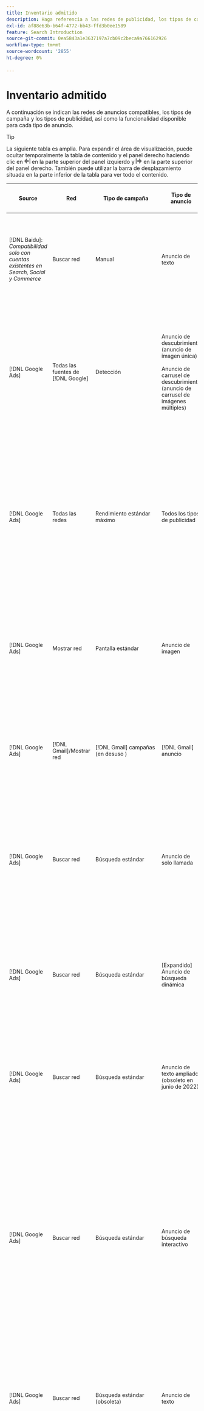```yaml
---
title: Inventario admitido
description: Haga referencia a las redes de publicidad, los tipos de campaña y los tipos de publicidad admitidos.
exl-id: af88e63b-b64f-4772-bb43-ffd3b0ee1589
feature: Search Introduction
source-git-commit: 0ea5843a1e3637197a7cb09c2beca9a766162926
workflow-type: tm+mt
source-wordcount: '2855'
ht-degree: 0%

---
```


# Inventario admitido

A continuación se indican las redes de anuncios compatibles, los tipos de campaña y los tipos de publicidad, así como la funcionalidad disponible para cada tipo de anuncio.

>[!TIP]
>
>La siguiente tabla es amplia. Para expandir el área de visualización, puede ocultar temporalmente la tabla de contenido y el panel derecho haciendo clic en ![Ocultar panel izquierdo](/help/dsp/assets/hide-left-pane.png "Ocultar panel izquierdo") en la parte superior del panel izquierdo y ![Ocultar panel derecho](/help/dsp/assets/hide-right-pane.png "Ocultar panel derecho") en la parte superior del panel derecho. También puede utilizar la barra de desplazamiento situada en la parte inferior de la tabla para ver todo el contenido.

| Source | Red | Tipo de campaña | Tipo de anuncio | Sincronizar y ver | Crear/editar | Seguimiento[^1] | Optimización | Informe[^2] | Soporte técnico de Adobe Analytics[^3] |
|----|----|----|----|----|----|----|----|----|----|
| [!DNL Baidu]: *Compatibilidad solo con cuentas existentes en Search, Social y Commerce* | Buscar red | Manual | Anuncio de texto | Sincronización automática mediante API | Crear/editar con [vistas de administración de campañas](/help/search-social-commerce/campaign-management/campaigns/campaign-management-options.md) y [hojas de edición por lotes](/help/search-social-commerce/campaign-management/bulksheets/bulksheet-about.md) | Sí | Campañas solo con estrategia de oferta de CPC manual | Datos de nivel de anuncio | Datos de Analytics para buscar, medios sociales y Commerce<br><br>Datos de nivel de anuncio de Search, Social y Commerce a Analytics |
| [!DNL Google Ads] | Todas las fuentes de [!DNL Google] | Detección | Anuncio de descubrimiento (anuncio de imagen única)<br><br>Anuncio de carrusel de descubrimiento (anuncio de carrusel de imágenes múltiples) | Sincronización automática mediante API | No hay opciones de creación/edición | Sí | En portafolios híbridos solamente se establecen <br><br>los objetivos de ofertas y de estrategia de oferta en el nivel de campaña, junto con los presupuestos de campaña, según corresponda para el tipo de optimización. | Datos de nivel de anuncio | Datos de nivel de anuncio en Search, Social y Commerce [con el código de seguimiento de ID de AMO actualizado](/help/integrations/analytics/ids.md#amo-id-formats)[^4]<br><br>Datos de nivel de anuncio de Search, Social y Commerce a Analytics |
| [!DNL Google Ads] | Todas las redes | Rendimiento estándar máximo | Todos los tipos de publicidad | Sincronización automática mediante API | Cree o edite recursos de campañas y cárguelos dentro de la configuración de campañas en [!UICONTROL Campaigns] > [!UICONTROL Campaigns]<br><br>Solo está disponible la configuración necesaria. Para ver la configuración opcional y enumerar grupos, inicie sesión en el editor de [!DNL [!DNL Google Ads] Ads]. | Sí | En portafolios híbridos, solo se establecen <br><br>objetivos de estrategia de oferta en el nivel de campaña, junto con los presupuestos de campaña. | Datos de nivel de campaña<br><br>Los datos de los grupos de anuncios no están disponibles y la red de anuncios no proporciona datos de nivel de anuncios. | Datos de Analytics a los datos de Search, Social y Commerce<br><br>Datos de campaña de Search, Social y Commerce a Analytics. Requiere el [código de seguimiento de ID de AMO](/help/integrations/analytics/ids.md#amo-id-formats) actualizado. |
| [!DNL Google Ads] | Mostrar red | Pantalla estándar | Anuncio de imagen | Sincronización automática mediante API | Editar la dirección URL y el estado solo mediante [hojas de edición masiva](/help/search-social-commerce/campaign-management/bulksheets/bulksheet-about.md) | Sí, cuando agrega manualmente etiquetas de rastreo de clics a plantillas de seguimiento dentro de la red de publicidad | — | Datos de nivel de anuncio, pero sin datos de visualización | Datos de Analytics a Search, Social y Commerce<br><br>Datos de nivel de anuncio de Search, Social y Commerce a Analytics, pero sin datos de visualización |
| [!DNL Google Ads] | [!DNL Gmail]/Mostrar red | [!DNL Gmail] campañas (en desuso ) | [!DNL Gmail] anuncio | Sin sincronización | No hay opciones de creación/edición | — | — | Solo datos heredados de nivel de campaña | Datos de Analytics heredados a Search, Social y Commerce<br><br>Datos de nivel de campaña heredados de Search, Social y Commerce a Analytics |
| [!DNL Google Ads] | Buscar red | Búsqueda estándar | Anuncio de solo llamada | Sincronización automática mediante API | Crear/editar con [vistas de administración de campañas](/help/search-social-commerce/campaign-management/campaigns/campaign-management-options.md) | Sí, mediante el sufijo de página de aterrizaje de nivel de cuenta y la plantilla de seguimiento, o bien agregándolos manualmente al nivel de anuncio en el Administrador de [!DNL [!DNL Google Ads] anuncios] | — | Solo impresiones y clics a nivel de grupo de anuncios desde la red de publicidad; sin ingresos | — |
| [!DNL Google Ads] | Buscar red | Búsqueda estándar | \[Expandido\] Anuncio de búsqueda dinámica | Sincronización automática mediante API | Crear/editar con [vistas de administración de campañas](/help/search-social-commerce/campaign-management/campaigns/campaign-management-options.md) y [hojas de edición por lotes](/help/search-social-commerce/campaign-management/bulksheets/bulksheet-about.md) | Sí | Sí<br><br>Para grupos de anuncios cuando la campaña especifica un dominio de sitio web; de lo contrario, para destinos de búsqueda dinámica. | Datos de nivel de campaña y de grupo de anuncios<br><br>La red de anuncios no proporciona datos de nivel de anuncios. | Datos de Analytics para buscar, medios sociales y Commerce<br><br>Datos de nivel de campaña y de grupo de publicidad de Buscar, medios sociales y Commerce a Analytics |
| [!DNL Google Ads] | Buscar red | Búsqueda estándar | Anuncio de texto ampliado (obsoleto en junio de 2022) | Sincronización automática mediante API | Eliminación solo mediante [vistas de administración de campañas](/help/search-social-commerce/campaign-management/campaigns/campaign-management-options.md), [hojas de edición por lotes](/help/search-social-commerce/campaign-management/bulksheets/bulksheet-about.md) y [fuentes de administración de inventario](/help/search-social-commerce/campaign-management/inventory-feeds/inventory-feeds-about.md) | Sí | — | Datos de nivel de anuncio | Datos de Analytics para buscar, medios sociales y Commerce<br><br>Datos de nivel de anuncio de Search, Social y Commerce a Analytics |
| [!DNL Google Ads] | Buscar red | Búsqueda estándar | Anuncio de búsqueda interactivo | Sincronización automática mediante API | Crear/editar con [vistas de administración de campañas](/help/search-social-commerce/campaign-management/campaigns/campaign-management-options.md), [hojas de edición por lotes](/help/search-social-commerce/campaign-management/bulksheets/bulksheet-about.md) y [fuentes de administración de inventario](/help/search-social-commerce/campaign-management/inventory-feeds/inventory-feeds-about.md) | Sí | Sí | Datos de nivel de anuncio para todos los elementos de anuncio disponibles<br><br><b>Nota:</b> Los anuncios de [!DNL [!DNL Google Ads]] no proporcionan datos fuera de sus editores nativos sobre las combinaciones de texto que se mostraron como anuncios. Para obtener más información sobre cómo generar informes para cada combinación de texto, consulte la documentación de [[!DNL [!DNL Google Ads] Anuncios]](https://support.google.com/google-ads/answer/7684791). | Datos de Analytics para buscar, medios sociales y Commerce<br><br>Datos de nivel de anuncio de Search, Social y Commerce a Analytics |
| [!DNL Google Ads] | Buscar red | Búsqueda estándar (obsoleta) | Anuncio de texto | Sincronización automática mediante API | El estado cambia a anuncios existentes solamente usando [hojas de edición por lotes](/help/search-social-commerce/campaign-management/bulksheets/bulksheet-about.md) | Sí | Sí | Datos de nivel de anuncio | Datos de Analytics para buscar, medios sociales y Commerce<br><br>Datos de nivel de anuncio de Search, Social y Commerce a Analytics |
| [!DNL Google Ads] | Buscar red | Búsqueda estándar | <i>Extensión de anuncio:</i><br><br>Vínculo de sitio (nivel de cuenta, campaña y grupo de anuncios) | Sincronización automática mediante API | Crear/editar con [vistas de administración de campañas](/help/search-social-commerce/campaign-management/campaigns/campaign-management-options.md) y [hojas de edición por lotes](/help/search-social-commerce/campaign-management/bulksheets/bulksheet-about.md) | —<br><br>Los vínculos de sitio tienen un campo &quot;Plantilla de seguimiento&quot;, pero Search, Social y Commerce asignan los clics y las conversiones resultantes a la palabra clave asociada, no al vínculo de sitio individual. | — Buscar, Social y Commerce no optimizan el vínculo a sitios. En su lugar, se optimiza según la palabra clave asociada con el anuncio en el que se incluye el vínculo de sitio. | —<br><br>Hay disponibles datos para la palabra clave asociada. En [!DNL Google Ads], puede ver datos de rendimiento de nivel de vínculo de sitio en la ficha [!DNL Campaigns] > pestaña [!DNL Ad Extensions].<br><br>Para ver qué conversiones individuales resultaron de un clic en un vínculo a un sitio, genere un [Informe de transacciones](/help/search-social-commerce/reports/management/basic-advanced/transaction-report.md). El valor de columna [!UICONTROL Link Type] para un vínculo de sitio es <code>sl:&lt;Texto del vínculo de sitio></code>, como sl:Consulte Ofertas actuales. | Datos solo para la palabra clave asociada de Search, Social y Commerce a Analytics |
| [!DNL Google Ads] | Buscar red | Búsqueda estándar | <i>Otras extensiones de anuncio:</i><br><br>Extensión de llamada<br><br>Extensión de ubicación<br><br>Extensión de teléfono | Sincronización automática mediante API | Administre extensiones de llamadas y teléfonos con [vistas de administración de campañas](/help/search-social-commerce/campaign-management/campaigns/campaign-management-options.md).<br><br>Las extensiones de ubicación no están disponibles; las asociaciones de extensión de ubicación existentes se sincronizan, pero solo se pueden eliminar. | —<br><br>Los vínculos de sitio tienen un campo &quot;Plantilla de seguimiento&quot;, pero Search, Social y Commerce asignan los clics y las conversiones resultantes a la palabra clave asociada, no al vínculo de sitio individual.<br><br>Los otros tipos de extensiones de anuncio no tienen una dirección URL que rastrear y Search, Social y Commerce no pueden asignarles datos de conversión. | — | —<br><br>[!DNL Google Ads] asigna los clics en una extensión de anuncio a la palabra clave asociada con el anuncio en el que se incluye la extensión.<br><br>No hay datos de costos o clics en el nivel de extensión disponibles en Search, Social y Commerce. En [!DNL Google Ads], puede ver los datos de costos y clics en el nivel de extensión en la ficha [!DNL Campaigns] > [!DNL Ad Extensions].<br><br>Para ver qué conversiones individuales resultaron de un clic en un vínculo de sitio, genere un [Informe de transacciones](/help/search-social-commerce/reports/management/basic-advanced/transaction-report.md). La columna [!UICONTROL Link Type] de un vínculo de sitio es <code>sl:&lt;Texto del vínculo de sitio></code>, como sl:Consulte Ofertas actuales. | Datos solo para la palabra clave asociada de Search, Social y Commerce a Analytics |
| [!DNL Google Ads] | Red de compras | Compras estándar | Anuncio de compra de productos (tipo creativo &quot;Producto&quot;) | Sincronización automática mediante API | La copia de anuncio se genera automáticamente para los grupos de productos en el grupo de anuncios. Editar el estado del anuncio solo mediante [hojas de edición masiva](/help/search-social-commerce/campaign-management/bulksheets/bulksheet-about.md) y [fuentes de administración de inventario](/help/search-social-commerce/campaign-management/inventory-feeds/inventory-feeds-about.md)<br><br>Puede crear las campañas principales, los grupos de anuncios y los grupos de productos, y editar solo su estado mediante [vistas de administración de campañas](/help/search-social-commerce/campaign-management/campaigns/campaign-management-options.md), [hojas de edición masiva](/help/search-social-commerce/campaign-management/bulksheets/bulksheet-about.md) y [fuentes de administración de inventario](/help/search-social-commerce/campaign-management/inventory-feeds/inventory-feeds-about.md). | Sí, cuando agrega manualmente etiquetas de rastreo de clics a plantillas de seguimiento dentro de la red de publicidad | Sí | Los datos de nivel de campaña, grupo de anuncios y grupo de productos [!DNL Google Ads] no proporcionan datos de rendimiento de nivel de anuncios para las campañas de compras. | Datos de Analytics para los datos de nivel de búsqueda, social y de Commerce <br><br>Campaign-, grupo de anuncios y grupo de productos desde Search, Social y Commerce hasta Analytics |
| [!DNL Google Ads] | [!DNL YouTube] | Vídeo | Anuncio de vídeo | La sincronización mediante API requiere [adhesión](/help/search-social-commerce/tools/sync-inventory.md)<br><br>Solo detalles básicos de anuncios, sin miniaturas | No hay opciones de creación/edición | Sí, cuando agrega manualmente etiquetas de rastreo de clics a plantillas de seguimiento dentro de la red de publicidad | Campañas con la estrategia de oferta [!UICONTROL Maximize Conversions] solamente en portafolios híbridos<br><br>El portafolio híbrido solo debe incluir [!DNL YouTube] campañas. | Datos de nivel de campaña y de grupo de anuncios<br><br>La red de anuncios no proporciona datos de nivel de anuncios. | Datos de Analytics para buscar, medios sociales y Commerce<br><br>Datos de nivel de campaña y de grupo de publicidad de Buscar, medios sociales y Commerce a Analytics |
| [!DNL Microsoft Advertising] | Todas las redes | Rendimiento estándar máximo | Todos los tipos de publicidad | Sincronización automática mediante API | Crear/editar campañas en [!UICONTROL Campaigns] > [!UICONTROL Campaigns]. | Sí | En portafolios híbridos, solo se establecen <br><br>objetivos de estrategia de oferta en el nivel de campaña, junto con los presupuestos de campaña. | Datos de nivel de campaña<br><br>La red de anuncios no proporciona datos de nivel de anuncio. | — |
| [!DNL Microsoft Advertising] | Audience Network | Tipos de campañas de audiencia: <br><br>&quot;[!UICONTROL Audience (image)]&quot; y &quot;[!UICONTROL Audience] (fuente)&quot;) | Anuncio interactivo<br><br>Incluye anuncios basados en imágenes y anuncios basados en fuentes de productos solo para la red de audiencias | Sincronización automática mediante API | Crear/editar con [vistas de administración de campañas](/help/search-social-commerce/campaign-management/campaigns/campaign-management-options.md) y [hojas de edición por lotes](/help/search-social-commerce/campaign-management/bulksheets/bulksheet-about.md) | Sí | Campañas CPC (eCPC) mejoradas; campañas con la estrategia de oferta [!UICONTROL Maximize Conversions] en portafolios híbridos | Datos de nivel de anuncio | Datos de Analytics para buscar, medios sociales y Commerce<br><br>Datos de nivel de anuncio de Search, Social y Commerce a Analytics |
| [!DNL Microsoft Advertising] | Audience Network | [!UICONTROL Audience Video] | Anuncio interactivo | Sincronización automática mediante API | Cree campañas principales y grupos de anuncios con [vistas de administración de campañas](/help/search-social-commerce/campaign-management/campaigns/campaign-management-options.md). | Sí | Sí para campañas CPC (eCPC) mejoradas<br><br>No disponible para campañas de CPC | Datos de nivel de anuncio | Datos de Analytics para buscar, medios sociales y Commerce<br><br>Datos de nivel de anuncio de Search, Social y Commerce a Analytics |
| [!DNL Microsoft Advertising] | Audience Network | [!UICONTROL Audience CTV Video] | Anuncio interactivo | Sincronización automática mediante API | Cree campañas principales y grupos de anuncios con [vistas de administración de campañas](/help/search-social-commerce/campaign-management/campaigns/campaign-management-options.md). | Sí | Sí para campañas CPC (eCPC) mejoradas<br><br>No disponible para campañas de CPC | Datos de nivel de anuncio | Datos de Analytics para buscar, medios sociales y Commerce<br><br>Datos de nivel de anuncio de Search, Social y Commerce a Analytics |
| [!DNL Microsoft Advertising] | Audience Network | Buscar | Anuncio de texto expandido con &quot;[!DNL Prefer Audience Ad Format]&quot; seleccionado | Sincronización automática mediante API | Crear/editar con [vistas de administración de campañas](/help/search-social-commerce/campaign-management/campaigns/campaign-management-options.md)<br><br>No se admiten extensiones de anuncios de imágenes | Sí | Sí | Datos de nivel de anuncio | Datos de Analytics para buscar, medios sociales y Commerce<br><br>Datos de nivel de anuncio de Search, Social y Commerce a Analytics |
| [!DNL Microsoft Advertising] | Redes de audiencia y búsqueda | Campañas de compra para marcas: <br><br>Compras con marca: usa la estrategia de oferta [!UICONTROL Manual CPC]<br><br>Promociones de marca: usa la estrategia de oferta [!UICONTROL Cost per Sale] | Anuncio de producto | Sincronización automática mediante API | Cree la campaña principal, el grupo de anuncios y los grupos de productos mediante [vistas de administración de campañas](/help/search-social-commerce/campaign-management/campaigns/campaign-management-options.md). | Sí | No | Datos de nivel de grupo de productos | Datos de Analytics para buscar, medios sociales y Commerce<br><br>Datos de nivel de grupo de productos de Search, Social y Commerce a Analytics |
| [!DNL Microsoft Advertising] | [!DNL Microsoft Store] | Publicidad en tienda | Anuncio de producto | Sincronización automática mediante API | Cree la campaña principal, el grupo de anuncios y los grupos de productos mediante [vistas de administración de campañas](/help/search-social-commerce/campaign-management/campaigns/campaign-management-options.md). | Sí | Sí para [!UICONTROL Manual CPC] campañas. <br><br>No disponible para [!UICONTROL Manual CPA] campañas. | Datos de nivel de grupo de productos | Datos de Analytics para buscar, medios sociales y Commerce<br><br>Datos de nivel de grupo de productos de Search, Social y Commerce a Analytics |
| [!DNL Microsoft Advertising] | Buscar red | Buscar | \[Expandido\] Anuncio de búsqueda dinámica | Sincronización automática mediante API | Crear/editar con [vistas de administración de campañas](/help/search-social-commerce/campaign-management/campaigns/campaign-management-options.md) y [hojas de edición por lotes](/help/search-social-commerce/campaign-management/bulksheets/bulksheet-about.md) | Sí | Sí | Datos de nivel de anuncio | Datos de Analytics para buscar, medios sociales y Commerce<br><br>Datos de nivel de anuncio de Search, Social y Commerce a Analytics |
| [!DNL Microsoft Advertising] | Buscar red | Buscar | Anuncio de texto ampliado (obsoleto en febrero de 2023) | Sincronización automática mediante API | Editar el estado de los anuncios existentes solo mediante [vistas de administración de campañas](/help/search-social-commerce/campaign-management/campaigns/campaign-management-options.md), [hojas de edición por lotes](/help/search-social-commerce/campaign-management/bulksheets/bulksheet-about.md) y [fuentes de administración de inventario](/help/search-social-commerce/campaign-management/inventory-feeds/inventory-feeds-about.md) | Sí | Sí | Datos de nivel de anuncio | Datos de Analytics para buscar, medios sociales y Commerce<br><br>Datos de nivel de anuncio de Search, Social y Commerce a Analytics |
| [!DNL Microsoft Advertising] | Buscar red | Buscar | Anuncio multimedia | Sincronización automática mediante API | Crear/editar con [vistas de administración de campañas](/help/search-social-commerce/campaign-management/campaigns/campaign-management-options.md). Editar la compatibilidad también para estados y direcciones URL solo en [hojas de edición masiva](/help/search-social-commerce/campaign-management/bulksheets/bulksheet-about.md) | Sí | Sí | Datos de nivel de anuncio | Datos de Analytics para buscar, medios sociales y Commerce<br><br>Datos de nivel de anuncio de Search, Social y Commerce a Analytics |
| [!DNL Microsoft Advertising] | Buscar red | Buscar | Anuncio de búsqueda interactivo | Sincronización automática mediante API | Crear/editar con [vistas de administración de campañas](/help/search-social-commerce/campaign-management/campaigns/campaign-management-options.md), [hojas de edición por lotes](/help/search-social-commerce/campaign-management/bulksheets/bulksheet-about.md) y [fuentes de administración de inventario](/help/search-social-commerce/campaign-management/inventory-feeds/inventory-feeds-about.md) | Sí | Sí | Datos de nivel de anuncio | Datos de Analytics para buscar, medios sociales y Commerce<br><br>Datos de nivel de anuncio de Search, Social y Commerce a Analytics |
| [!DNL Microsoft Advertising] | Buscar red | Buscar | Anuncio de texto estándar (obsoleto en 2017) | Sincronización automática mediante API | Editar solo usando [vistas de administración de campañas](/help/search-social-commerce/campaign-management/campaigns/campaign-management-options.md) y [hojas de edición por lotes](/help/search-social-commerce/campaign-management/bulksheets/bulksheet-about.md) | Sí | Sí | Datos de nivel de anuncio | Datos de Analytics para buscar, medios sociales y Commerce<br><br>Datos de nivel de anuncio de Search, Social y Commerce a Analytics |
| [!DNL Microsoft Advertising] | Buscar red | Búsqueda estándar | <i>Extensión de anuncio:</i><br><br>Vínculo de sitio (a nivel de campaña) | Sincronización automática mediante API | Crear/editar con [vistas de administración de campañas](/help/search-social-commerce/campaign-management/campaigns/campaign-management-options.md) y [hojas de edición por lotes](/help/search-social-commerce/campaign-management/bulksheets/bulksheet-about.md) | —<br><br>Los vínculos de sitio de nivel de campaña tienen un campo &quot;[!UICONTROL Tracking Template]&quot;, pero los mapas de Search, Social y Commerce hacen clic y generan conversiones a la palabra clave asociada, no al vínculo de sitio individual. | —<br><br>Search, Social y Commerce no optimizan el vínculo al sitio. En su lugar, se optimiza según la palabra clave asociada con el anuncio en el que se incluye el vínculo de sitio. | —<br><br>Hay disponibles datos para la palabra clave asociada. Para los datos de rendimiento de nivel de vínculo de sitio, use [!DNL Microsoft Advertising] editor de anuncios.<br><br>Para ver qué conversiones individuales resultaron de un clic en un vínculo a un sitio, genere un [Informe de transacciones](/help/search-social-commerce/reports/management/basic-advanced/transaction-report.md). La columna [!UICONTROL Link Type] de un vínculo de sitio es <code>sl:&lt;Texto del vínculo de sitio></code>, como sl:Consulte Ofertas actuales. | Datos solo para la palabra clave asociada de Search, Social y Commerce a Analytics |
| [!DNL Microsoft Advertising] | Red de compras | Compras estándar | Anuncio de producto | Sincronización automática mediante API | Cree o edite líneas de promoción solo con [vistas de administración de campañas](/help/search-social-commerce/campaign-management/campaigns/campaign-management-options.md) y [hojas de edición masiva](/help/search-social-commerce/campaign-management/bulksheets/bulksheet-about.md); los anuncios se generan automáticamente. Puede crear la campaña principal, el grupo de anuncios y los grupos de productos mediante [vistas de administración de campañas](/help/search-social-commerce/campaign-management/campaigns/campaign-management-options.md), [hojas de edición masiva](/help/search-social-commerce/campaign-management/bulksheets/bulksheet-about.md) y [fuentes de administración de inventario](/help/search-social-commerce/campaign-management/inventory-feeds/inventory-feeds-about.md). | Sí, cuando agrega manualmente etiquetas de rastreo de clics a plantillas de seguimiento dentro de la red de publicidad | Sí | Datos de nivel de anuncio<br><br>Para ver qué conversiones individuales resultaron de un clic en un anuncio de compra, genere un [Informe de transacciones](/help/search-social-commerce/reports/management/basic-advanced/transaction-report.md); la columna [!UICONTROL Link Type] para una lista de productos es `pla:&lt;product ID&gt;`, como play:8525822. | Datos de Analytics para buscar, medios sociales y Commerce<br><br>Datos de nivel de anuncio de Search, Social y Commerce a Analytics |
| [!DNL Microsoft Advertising] | Red de compras: compras inteligentes | Compras inteligentes (función de Beta en Search, Social y Commerce) | Anuncio de producto | La sincronización automática mediante API es predeterminada, pero se puede [desactivar](/help/search-social-commerce/tools/sync-inventory.md) | No hay opciones de creación/edición | Sí, cuando agrega manualmente etiquetas de rastreo de clics a plantillas de seguimiento dentro de la red de publicidad | Buscar campañas con las estrategias de oferta [!UICONTROL Maximize Conversion Value] y [!UICONTROL tROAS] solo en portafolios híbridos<br><br>El objetivo debe incluir solo [!DNL Adobe] métricas y debe habilitar la carga de objetivos de Search, Social y Commerce en [!DNL Microsoft Advertising]. | Datos de nivel de anuncio<br><br>Para ver qué conversiones individuales resultaron de un clic en un anuncio de compra, genere un [Informe de transacciones](/help/search-social-commerce/reports/management/basic-advanced/transaction-report.md); la columna [!UICONTROL Link Type] para una lista de productos es `pla:&lt;product ID&gt;`, como play:8525822. | Datos de Analytics para buscar, medios sociales y Commerce<br><br>Datos de nivel de anuncio de Search, Social y Commerce a Analytics |
| [!DNL Naver] | Buscar red | Sitio web | Anuncio de texto | —<br><br>No hay sincronización, pero puede replicar manualmente la estructura de cuentas y cargar las métricas de tráfico diarias para la creación de informes y la atribución de conversión<br><br>Consulte &quot;[Implementar [!DNL Naver] cuentas de solo seguimiento](/help/search-social-commerce/campaign-management/naver-tracking-only-account-implement.md)&quot;. | Sin opciones de creación o edición<br><br>Puede replicar o editar manualmente la estructura de la cuenta con [plantillas de hojas de edición masiva](/help/search-social-commerce/campaign-management/bulksheets/bulksheet-about.md). | Sí, cuando agrega etiquetas de rastreo de clics a la configuración de palabras clave dentro de la red de anuncios | —<br><br>Sin pujas | Datos de nivel de anuncio | Datos de Analytics para Search, Social y Commerce, pero no viceversa |
| [!DNL Pinterest] (la compatibilidad de sincronización finalizó en 2022) | Buscar red | Campañas de tráfico solo con ubicaciones de búsqueda y grupos de anuncios con segmentación por palabras clave | Pin promocionado | No se sincronizó<br><br>La información de cuentas heredadas hasta el 21 de julio de 2022 está disponible como solo lectura. | No hay opciones de creación/edición | — | — | Las impresiones y clics heredados a nivel de anuncio solo de Pinterest, pero sin ingresos, se sincronizaron hasta el 21 de julio de 2022. | Datos de Analytics para Search, Social y Commerce, pero no viceversa |
| [!DNL Yahoo! Display Network] | Mostrar red | Mostrar | Anuncio de titular, anuncio de imagen interactivo | Sincronización automática mediante API, pero de solo lectura | No hay opciones de creación/edición | Sí, cuando agrega manualmente etiquetas de rastreo de clics a plantillas de seguimiento dentro de la red de publicidad | Campañas con [!UICONTROL Manual CPC] solo estrategia de oferta<br><br>La misma oferta se aplica a todos los anuncios de un grupo de anuncios. | Datos de nivel de anuncio | Datos de Analytics para buscar, medios sociales y Commerce<br><br>Datos de nivel de anuncio de Search, Social y Commerce a Analytics |
| [!DNL Yahoo! Display Network] | Buscar red | Buscar | Anuncio de texto (largo y corto) | Sincronización automática mediante API | No hay opciones de creación/edición | Sí, cuando agrega manualmente etiquetas de rastreo de clics a plantillas de seguimiento dentro de la red de publicidad | Campañas con solo estrategia de oferta de CPC manual<br><br>La misma oferta se aplica a todos los anuncios de un grupo de anuncios. | Datos de nivel de anuncio | Datos de Analytics para buscar, medios sociales y Commerce<br><br>Datos de nivel de anuncio de Search, Social y Commerce a Analytics |
| [!DNL Yahoo! Japan Ads] | Buscar red | Búsqueda patrocinada | Anuncio de texto extendido <br><br>(solo anuncios heredados; obsoleto en septiembre de 2022 en lugar de la búsqueda adaptable) | Sincronización automática mediante API | Eliminar solo mediante [vistas de administración de campañas](/help/search-social-commerce/campaign-management/campaigns/campaign-management-options.md), [hojas de edición por lotes](/help/search-social-commerce/campaign-management/bulksheets/bulksheet-about.md) y [fuentes de administración de inventario](/help/search-social-commerce/campaign-management/inventory-feeds/inventory-feeds-about.md) | Sí | Solo campañas con [!UICONTROL Manual CPC] estrategia de oferta | Datos de nivel de anuncio | Datos de Analytics para buscar, medios sociales y Commerce<br><br>Datos de nivel de anuncio de Search, Social y Commerce a Analytics |
| [!DNL Yahoo! Japan Ads] | Buscar red | Búsqueda patrocinada | Anuncio de búsqueda interactivo | Sincronización automática mediante API | No hay opciones de creación/edición | Sí, cuando agrega manualmente etiquetas de rastreo de clics dentro de la red de publicidad | Solo campañas con [!UICONTROL Manual CPC] estrategia de oferta | Datos de nivel de anuncio | Datos de Analytics para buscar, medios sociales y Commerce<br><br>Datos de nivel de anuncio de Search, Social y Commerce a Analytics |
| [!DNL Yahoo! Japan Ads] | Buscar red | Búsqueda patrocinada | Anuncio de texto estándar (obsoleto en 2017) | Sincronización automática mediante API | Eliminar solo mediante [hojas de edición masiva](/help/search-social-commerce/campaign-management/bulksheets/bulksheet-about.md) | Sí | Solo campañas con [!UICONTROL Manual CPC] estrategia de oferta | Datos de nivel de anuncio | Datos de Analytics para buscar, medios sociales y Commerce<br><br>Datos de nivel de anuncio de Search, Social y Commerce a Analytics |
| [!DNL Yahoo Native] (la compatibilidad de sincronización finalizó en 2022) | Red nativa | Nativo | Anuncio de texto | No hay información de cuenta heredada de sincronización<br><br>hasta el 10 de marzo de 2022 disponible como de solo lectura. | No hay opciones de creación/edición | — | — | —<br><br>Datos de nivel de anuncio heredados que se sincronizaron hasta el 10 de marzo de 2022. | Datos de Analytics para Search, Social y Commerce, pero no viceversa |
| [!DNL Yandex] | Buscar red | Buscar | Anuncio de texto | Sincronización automática mediante API | Crear/editar con [vistas de administración de campañas](/help/search-social-commerce/campaign-management/campaigns/campaign-management-options.md), [hojas de edición por lotes](/help/search-social-commerce/campaign-management/bulksheets/bulksheet-about.md) y [fuentes de administración de inventario](/help/search-social-commerce/campaign-management/inventory-feeds/inventory-feeds-about.md) | Sí | Campañas solo con estrategia de oferta de CPC | Datos de nivel de anuncio | Datos de Analytics para buscar, medios sociales y Commerce<br><br>Datos de nivel de anuncio de Search, Social y Commerce a Analytics |
| [!DNL Yandex] | Mostrar red | Visualización/Contenido | Anuncio de texto | Sincronización automática mediante API | Crear/editar con [vistas de administración de campañas](/help/search-social-commerce/campaign-management/campaigns/campaign-management-options.md), [hojas de edición por lotes](/help/search-social-commerce/campaign-management/bulksheets/bulksheet-about.md) y [fuentes de administración de inventario](/help/search-social-commerce/campaign-management/inventory-feeds/inventory-feeds-about.md) | Sí | Campañas solo con estrategia de oferta de CPC | Datos de nivel de anuncio | Datos de Analytics para buscar, medios sociales y Commerce<br><br>Datos de nivel de anuncio de Search, Social y Commerce a Analytics |

[^1]: En la mayoría de las redes de anuncios y tipos de campañas, al habilitar la configuración de seguimiento &quot;[!UICONTROL EF Redirect]&quot; y &quot;[!UICONTROL Auto Upload]&quot; para una campaña activa (establecida en el nivel de campaña o heredada de la configuración de la cuenta), Search, Social y Commerce crea y carga automáticamente las direcciones URL de seguimiento de los componentes del grupo de anuncios en la red de anuncios cada vez que se sincroniza con ella. De lo contrario, debe generar direcciones URL de seguimiento y agregarlas a la configuración de la cuenta, la campaña o el componente de campaña. Consulte &quot;[Cuándo y cómo generar URL de seguimiento de clics por red de anuncios y objeto](/help/search-social-commerce/tracking/click-tracking-ways-to-generate.md)&quot;.

[^2]: consulte &quot;Tipos de portafolios aptos por estrategia de oferta de campaña&quot; en la Guía de optimización, que está disponible en Search, Social y Commerce.

[^3]: Requiere una integración con Adobe Analytics. Consulte &quot;[Información general de Analytics para el Adobe Advertising](https://experienceleague.adobe.com/docs/advertising/integrations/analytics/overview.html)&quot;.

[^4]: los datos de [!DNL Analytics] se envían a Search, Social y Commerce mediante el parámetro de seguimiento de ID de AMO actualizado (a partir de `s_kwcid`), independientemente del formato de ID de AMO que utilice normalmente para la cuenta. Si normalmente utiliza la versión anterior del ID de AMO, le recomendamos que actualice al nuevo formato de ID de AMO para disfrutar de la mejor experiencia. Sin embargo, aunque los datos de clics/costes y los datos de ingresos se rastreen con distintos ID de AMO, ambos conjuntos de datos se clasifican y agregan completamente en la misma campaña y cuenta.
